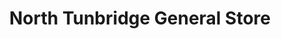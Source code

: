 ---
title: "North Tunbridge General Store"
url: /tunbridge/north-tunbridge-general-store/
shop: Dorfladen
---